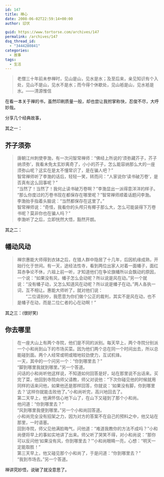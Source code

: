 ```yaml
---
id: 147
title: 禅心
date: 2008-06-02T22:59:14+00:00
author: 愆伏

guid: https://www.tortorse.com/archives/147
permalink: /archives/147
dsq_thread_id:
  - "3444280841"
categories:
  - 故事
tags:
  - 生活
---
```

> 老僧三十年前未参禅时，见山是山，见水是水；及至后来，亲见知识有个入处，见山不是山，见水不是水；而今得个休歇处，见山袛是山，见水袛是水。——清源惟信

在看一本关于禅的书，虽然印刷质量一般，却也尝让我拊掌称快，忍俊不尽，大呼妙哉。

分享几个经典故事，

其之一：

## 芥子须弥

> 唐朝江州刺使李渤，有一次问智常禅师：“佛经上所说的‘须弥藏芥子，芥子纳须弥’，我看未免太玄妙离奇了，小小的芥子，怎么能容纳那么大的一座须弥山呢？这实在是太不懂常识了，是在骗人吧？”   
> 智常禅师听了李渤的话后，轻轻一笑，转而问：“人家说你‘读书破万卷’，是否真有这么回事呢？”   
> “当然了！当然了！我何止读书破万卷啊？”李渤显出一派得意洋洋的样子。   
> “那么你度过的万卷书现在都保存在哪里呢？”智常禅师顺着话题问李渤。   
> 李渤抬手指着头脑说：“当然都保存在这里了。”   
> 智常禅师说：“奇怪，我看你的头颅只有椰子那么大，怎么可能装得下万卷书呢？莫非你也在骗人吗？”   
> 李渤听了之后，立即恍然大悟，豁然开朗。 

其之二：

## 幡动风动

> 禅宗惠能大师得到衣钵之后，在猎人群中隐居了十几年，后因机缘成熟，开始行化于世间。有一天，途经法性寺，看到两位出家人对着一面幡子，面红耳赤争论不休，六祖上前一听，才知道他们在争论旗幡所以会飘动的原因，一个说：“如果没有风，幡子怎么会动呢？所以说是风在动。”另一个就说：“没有幡子动，又怎么知道风在动呢？所以说是幡子在动。”两人各执一词，互不相让。惠能大师听了，就对他们说：   
> 　　“二位请别吵，我愿意为你们做个公正的裁判，其实不是风在动，也不是幡子在动，而是二位仁者的心在动啊！”

其之三：(很好笑)

## 你去哪里

> 在一座大山上有两个寺院，他们是不同的派别。每天早上，两个寺院分别派一个小和尚到山下的市场买菜。因为他们两个总在同一个时间出去，所以总能碰到面。两个人经常或明或暗地较劲使力，互试机锋。   
> 一天，其中的一个问另一个：“你到哪里去？”   
> “脚到哪里我就到哪里。”另一个答道。   
> 问话的小和尚听他这样说，不知道如何回答是好，站在那里说不出话来。买完了菜，他回到寺院向师父请教，师父对说他：“下次你碰见他的时候就用同样的话来问他，如果他还是那样回答，你就说：‘如果没有脚，你到哪里去？’这样你就能击败他了。”小和尚听完，高兴地回去了。   
> 第二天早上，他满怀信心地下山了，在山下又碰到了那个小和尚。   
> 他问道：“你到哪里去？”   
> “风到哪里我便到哪里。”另一个小和尚回答道。   
> 小和尚完全没有招架之力，因为对方的答案不在自己的预料之中，他又站在那里，一时语塞。   
> 回到寺院，师父见他满脸晦气，问他道：“难道我教你的方法不成吗？”小和尚便将早上的事如实地讲了出来。师父听了哭笑不得，对小和尚说：“那你可以反问他‘如果没有风，你到哪里去？’”小和尚眼睛一亮，心想：“明天一定能取胜！”   
> 第三天早上，他又碰见那个小和尚了，于是问道：“你到哪里去？”   
> “我到市场去。”另一个答道。 

禅讲究妙悟，说破了就没意思了。